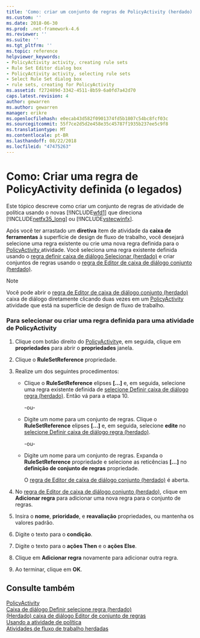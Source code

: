 ```yaml
---
title: 'Como: criar um conjunto de regras de PolicyActivity (herdado) | Microsoft Docs'
ms.custom: ''
ms.date: 2018-06-30
ms.prod: .net-framework-4.6
ms.reviewer: ''
ms.suite: ''
ms.tgt_pltfrm: ''
ms.topic: reference
helpviewer_keywords:
- PolicyActivity activity, creating rule sets
- Rule Set Editor dialog box
- PolicyActivity activity, selecting rule sets
- Select Rule Set dialog box
- rule sets, creating for PolicyActivity
ms.assetid: f272489d-3342-4511-8b59-6a0fd7a42d70
caps.latest.revision: 4
author: gewarren
ms.author: gewarren
manager: erikre
ms.openlocfilehash: e0ecab43d582f0901374fd5b1807c54bc8fcf03c
ms.sourcegitcommit: 55f7ce2d5d2e458e35c45787f1935b237ee5c9f8
ms.translationtype: MT
ms.contentlocale: pt-BR
ms.lasthandoff: 08/22/2018
ms.locfileid: "47475263"
---
```

# <a name="how-to-create-a-policyactivity-rule-set-legacy"></a>Como: Criar uma regra de PolicyActivity definida (o legados)
Este tópico descreve como criar um conjunto de regras de atividade de política usando o novas [!INCLUDE[wfd1](../includes/wfd1-md.md)] que direciona [!INCLUDE[netfx35_long](../includes/netfx35-long-md.md)] ou [!INCLUDE[vstecwinfx](../includes/vstecwinfx-md.md)].  
  
 Após você ter arrastado um **diretiva** item de atividade da **caixa de ferramentas** à superfície de design de fluxo de trabalho, você desejará selecione uma regra existente ou crie uma nova regra definida para o [PolicyActivity ](http://go.microsoft.com/fwlink?LinkID=65019) atividade. Você seleciona uma regra existente definida usando o [regra definir caixa de diálogo Selecionar (herdado)](../workflow-designer/select-rule-set-dialog-box-legacy.md) e criar conjuntos de regras usando o [regra de Editor de caixa de diálogo conjunto (herdado)](../workflow-designer/rule-set-editor-dialog-box-legacy.md).  
  
> [!NOTE]
>  Você pode abrir o [regra de Editor de caixa de diálogo conjunto (herdado)](../workflow-designer/rule-set-editor-dialog-box-legacy.md) caixa de diálogo diretamente clicando duas vezes em um [PolicyActivity](http://go.microsoft.com/fwlink?LinkID=65019) atividade que está na superfície de design de fluxo de trabalho.  
  
### <a name="to-select-or-create-a-rule-set-for-a-policyactivity-activity"></a>Para selecionar ou criar uma regra definida para uma atividade de PolicyActivity  
  
1.  Clique com botão direito do [PolicyActivity](http://go.microsoft.com/fwlink?LinkID=65019)e, em seguida, clique em **propriedades** para abrir o **propriedades** janela.  
  
2.  Clique o **RuleSetReference** propriedade.  
  
3.  Realize um dos seguintes procedimentos:  
  
    -   Clique o **RuleSetReference** elipses **[...]** e, em seguida, selecione uma regra existente definida de [selecione Definir caixa de diálogo regra (herdado)](../workflow-designer/select-rule-set-dialog-box-legacy.md). Então vá para a etapa 10.  
  
         -ou-  
  
    -   Digite um nome para um conjunto de regras. Clique o **RuleSetReference** elipses **[...]** e, em seguida, selecione **edite** no [selecione Definir caixa de diálogo regra (herdado)](../workflow-designer/select-rule-set-dialog-box-legacy.md).  
  
         -ou-  
  
    -   Digite um nome para um conjunto de regras. Expanda o **RuleSetReference** propriedade e selecione as reticências **[...]**  no **definição de conjunto de regras** propriedade.  
  
         O [regra de Editor de caixa de diálogo conjunto (herdado)](../workflow-designer/rule-set-editor-dialog-box-legacy.md) é aberta.  
  
4.  No [regra de Editor de caixa de diálogo conjunto (herdado)](../workflow-designer/rule-set-editor-dialog-box-legacy.md), clique em **Adicionar regra** para adicionar uma nova regra para o conjunto de regras.  
  
5.  Insira o **nome**, **prioridade**, e **reavaliação** propriedades, ou mantenha os valores padrão.  
  
6.  Digite o texto para o **condição**.  
  
7.  Digite o texto para o **ações Then** e o **ações Else**.  
  
8.  Clique em **Adicionar regra** novamente para adicionar outra regra.  
  
9. Ao terminar, clique em **OK**.  
  
## <a name="see-also"></a>Consulte também  
 [PolicyActivity](http://go.microsoft.com/fwlink?LinkID=65019)   
 [Caixa de diálogo Definir selecione regra (herdado)](../workflow-designer/select-rule-set-dialog-box-legacy.md)   
 [(Herdado) caixa de diálogo Editor de conjunto de regras](../workflow-designer/rule-set-editor-dialog-box-legacy.md)   
 [Usando a atividade de política](http://go.microsoft.com/fwlink?LinkID=65004)   
 [Atividades de fluxo de trabalho herdadas](../workflow-designer/legacy-workflow-activities.md)